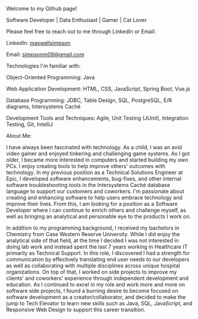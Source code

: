 <head>
<link rel="stylesheet" href="style.css">
</head>

<p>Welcome to my Github page!</p>

<p>Software Developer | Data Enthusiast | Gamer | Cat Lover</p>

<p>Please feel free to reach out to me through LinkedIn or Email:</p>

<p>LinkedIn: <a href="https://www.linkedin.com/in/maxwellsimpson/">maxwellsimpson</a></p>
<p>Email: <a href="mailto:simpsonm09@gmail.com">simpsonm09@gmail.com</a></p>

<p>Technologies I'm familiar with:</p>

<p>Object-Oriented Programming: Java</p>
<p>Web Application Development: HTML, CSS, JavaScript, Spring Boot, Vue.js</p>
<p>Database Programming: JDBC, Table Design, SQL, PostgreSQL, E/R diagrams, Intersystems Caché</p>
<p>Development Tools and Techniques: Agile, Unit Testing (JUnit), Integration Testing, Git, IntelliJ</p>

<p>About Me:</p>

<p>I have always been fascinated with technology. As a child, I was an avid video gamer and enjoyed tinkering and challenging game systems. As I got older, I became more interested in computers and started building my own PCs. I enjoy creating tools to help improve others' outcomes with technology. In my previous position as a Technical Solutions Engineer at Epic, I developed software enhancements, bug-fixes, and other internal software troubleshooting tools in the Intersystems Caché database language to support our customers and coworkers. I'm passionate about creating and enhancing software to help users embrace technology and improve their lives. From this, I am looking for a position as a Software Developer where I can continue to enrich others and challenge myself, as well as bringing an analytical and personable eye to the products I work on.</p>

<p>In addition to my programming background, I received my bachelors in Chemistry from Case Western Reserve University. While I did enjoy the analytical side of that field, at the time I decided I was not interested in doing lab work and instead spent the last 7 years working in Healthcare IT primarily as Technical Support. In this role, I discovered I had a strength for communication by effectively translating end user needs to our developers as well as collaborating with multiple disciplines across unique hospital organizations. On top of that, I worked on side projects to improve my clients' and coworkers' experience through independent development and education. As I continued to excel in my role and work more and more on software side projects, I found a burning desire to become focused on software development as a creator/collaborator, and decided to make the jump to Tech Elevator to learn new skills such as Java, SQL, JavaScript, and Responsive Web Design to support this career transition.</p>


